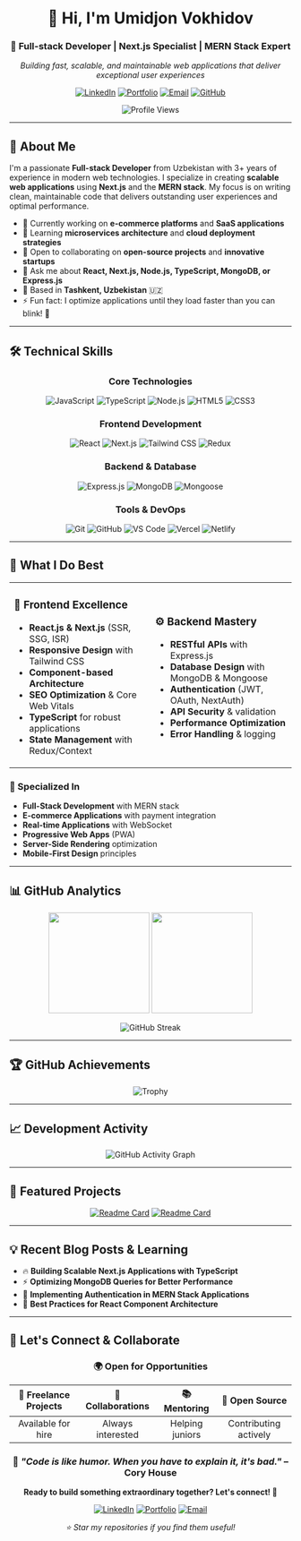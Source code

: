 
<div align="center">

# 👋 Hi, I'm **Umidjon Vokhidov**

### 🚀 Full-stack Developer | Next.js Specialist | MERN Stack Expert

*Building fast, scalable, and maintainable web applications that deliver exceptional user experiences*

[![LinkedIn](https://img.shields.io/badge/LinkedIn-0077B5?style=for-the-badge&logo=linkedin&logoColor=white)](https://www.linkedin.com/in/umidjon-vokhidov)
[![Portfolio](https://img.shields.io/badge/Portfolio-000000?style=for-the-badge&logo=vercel&logoColor=white)](https://umidjonvokhidov.vercel.app)
[![Email](https://img.shields.io/badge/Email-D14836?style=for-the-badge&logo=gmail&logoColor=white)](mailto:umidjonvokhidov@gmail.com)
[![GitHub](https://img.shields.io/badge/GitHub-100000?style=for-the-badge&logo=github&logoColor=white)](https://github.com/umidjonvokhidov)

![Profile Views](https://komarev.com/ghpvc/?username=umidjonvokhidov&color=0e75b6&style=flat&label=Profile+Views)

</div>

---

## 🎯 About Me

I'm a passionate **Full-stack Developer** from Uzbekistan with 3+ years of experience in modern web technologies. I specialize in creating **scalable web applications** using **Next.js** and the **MERN stack**. My focus is on writing clean, maintainable code that delivers outstanding user experiences and optimal performance.

- 🔭 Currently working on **e-commerce platforms** and **SaaS applications**
- 🌱 Learning **microservices architecture** and **cloud deployment strategies**
- 👯 Open to collaborating on **open-source projects** and **innovative startups**
- 💬 Ask me about **React, Next.js, Node.js, TypeScript, MongoDB, or Express.js**
- 📍 Based in **Tashkent, Uzbekistan** 🇺🇿
- ⚡ Fun fact: I optimize applications until they load faster than you can blink! 👀

---

## 🛠️ Technical Skills

<div align="center">

### Core Technologies
![JavaScript](https://img.shields.io/badge/JavaScript-F7DF1E?style=for-the-badge&logo=javascript&logoColor=black)
![TypeScript](https://img.shields.io/badge/TypeScript-007ACC?style=for-the-badge&logo=typescript&logoColor=white)
![Node.js](https://img.shields.io/badge/Node.js-43853D?style=for-the-badge&logo=node.js&logoColor=white)
![HTML5](https://img.shields.io/badge/HTML5-E34F26?style=for-the-badge&logo=html5&logoColor=white)
![CSS3](https://img.shields.io/badge/CSS3-1572B6?style=for-the-badge&logo=css3&logoColor=white)

### Frontend Development
![React](https://img.shields.io/badge/React-20232A?style=for-the-badge&logo=react&logoColor=61DAFB)
![Next.js](https://img.shields.io/badge/Next.js-000000?style=for-the-badge&logo=next.js&logoColor=white)
![Tailwind CSS](https://img.shields.io/badge/Tailwind_CSS-38B2AC?style=for-the-badge&logo=tailwind-css&logoColor=white)
![Redux](https://img.shields.io/badge/Redux-593D88?style=for-the-badge&logo=redux&logoColor=white)

### Backend & Database
![Express.js](https://img.shields.io/badge/Express.js-404D59?style=for-the-badge&logo=express&logoColor=white)
![MongoDB](https://img.shields.io/badge/MongoDB-4EA94B?style=for-the-badge&logo=mongodb&logoColor=white)
![Mongoose](https://img.shields.io/badge/Mongoose-880000?style=for-the-badge&logo=mongoose&logoColor=white)

### Tools & DevOps
![Git](https://img.shields.io/badge/Git-F05032?style=for-the-badge&logo=git&logoColor=white)
![GitHub](https://img.shields.io/badge/GitHub-100000?style=for-the-badge&logo=github&logoColor=white)
![VS Code](https://img.shields.io/badge/VS_Code-0078D4?style=for-the-badge&logo=visual%20studio%20code&logoColor=white)
![Vercel](https://img.shields.io/badge/Vercel-000000?style=for-the-badge&logo=vercel&logoColor=white)
![Netlify](https://img.shields.io/badge/Netlify-00C7B7?style=for-the-badge&logo=netlify&logoColor=white)

</div>

---

## 💼 What I Do Best

<table align="center">
<tr>
<td width="50%">

### 🎨 Frontend Excellence
- **React.js & Next.js** (SSR, SSG, ISR)
- **Responsive Design** with Tailwind CSS
- **Component-based Architecture**
- **SEO Optimization** & Core Web Vitals
- **TypeScript** for robust applications
- **State Management** with Redux/Context

</td>
<td width="50%">

### ⚙️ Backend Mastery
- **RESTful APIs** with Express.js
- **Database Design** with MongoDB & Mongoose
- **Authentication** (JWT, OAuth, NextAuth)
- **API Security** & validation
- **Performance Optimization**
- **Error Handling** & logging

</td>
</tr>
</table>

### 🚀 Specialized In
- **Full-Stack Development** with MERN stack
- **E-commerce Applications** with payment integration
- **Real-time Applications** with WebSocket
- **Progressive Web Apps** (PWA)
- **Server-Side Rendering** optimization
- **Mobile-First Design** principles

---

## 📊 GitHub Analytics

<div align="center">

<img height="180em" src="https://github-readme-stats.vercel.app/api?username=umidjonvokhidov&show_icons=true&theme=tokyonight&include_all_commits=true&count_private=true&hide_border=true"/>
<img height="180em" src="https://github-readme-stats.vercel.app/api/top-langs/?username=umidjonvokhidov&layout=compact&langs_count=8&theme=tokyonight&hide_border=true"/>

</div>

<div align="center">

![GitHub Streak](https://github-readme-streak-stats.herokuapp.com/?user=umidjonvokhidov&theme=tokyonight&hide_border=true)

</div>

---

## 🏆 GitHub Achievements

<div align="center">

![Trophy](https://github-profile-trophy.vercel.app/?username=umidjonvokhidov&theme=tokyonight&no-frame=true&no-bg=false&margin-w=4&row=2&column=4)

</div>

---

## 📈 Development Activity

<div align="center">

![GitHub Activity Graph](https://github-readme-activity-graph.vercel.app/graph?username=umidjonvokhidov&theme=tokyo-night&hide_border=true&custom_title=Coding%20Activity%20Graph)

</div>

---

## 🌟 Featured Projects

<div align="center">

<!-- Replace these with your actual repository names -->
[![Readme Card](https://github-readme-stats.vercel.app/api/pin/?username=umidjonvokhidov&repo=ecommerce-nextjs&theme=tokyonight&hide_border=true)](https://github.com/umidjonvokhidov/SalesSync)
[![Readme Card](https://github-readme-stats.vercel.app/api/pin/?username=umidjonvokhidov&repo=task-management-app&theme=tokyonight&hide_border=true)](https://github.com/umidjonvokhidov/bazpay)

</div>

---

## 💡 Recent Blog Posts & Learning

- 🔥 **Building Scalable Next.js Applications with TypeScript**
- ⚡ **Optimizing MongoDB Queries for Better Performance**
- 🎯 **Implementing Authentication in MERN Stack Applications**
- 🚀 **Best Practices for React Component Architecture**

---

## 🤝 Let's Connect & Collaborate

<div align="center">

### 🌍 Open for Opportunities

| 💼 **Freelance Projects** | 🤝 **Collaborations** | 📚 **Mentoring** | 🌟 **Open Source** |
|:-------------------------:|:---------------------:|:------------------:|:-------------------:|
| Available for hire | Always interested | Helping juniors | Contributing actively |

</div>

<div align="center">

### 💭 *"Code is like humor. When you have to explain it, it's bad."* – Cory House

**Ready to build something extraordinary together? Let's connect! 🚀**

[![LinkedIn](https://img.shields.io/badge/Let's_Connect-0077B5?style=for-the-badge&logo=linkedin&logoColor=white)](https://www.linkedin.com/in/umidjon-vokhidov)
[![Portfolio](https://img.shields.io/badge/View_Portfolio-000000?style=for-the-badge&logo=vercel&logoColor=white)](https://umidjonvokhidov.vercel.app)
[![Email](https://img.shields.io/badge/Send_Email-D14836?style=for-the-badge&logo=gmail&logoColor=white)](mailto:umidjonvokhidov@gmail.com)

*⭐ Star my repositories if you find them useful!*

</div>
